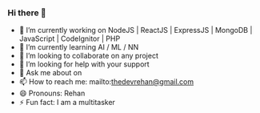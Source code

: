 ### Hi there 👋
- 🔭 I’m currently working on NodeJS | ReactJS | ExpressJS | MongoDB | JavaScript | CodeIgnitor | PHP
- 🌱 I’m currently learning AI / ML / NN
- 👯 I’m looking to collaborate on any project
- 🤔 I’m looking for help with your support
- 💬 Ask me about on 
- 📫 How to reach me: mailto:thedevrehan@gmail.com
- 😄 Pronouns: Rehan
- ⚡ Fun fact: I am a multitasker
